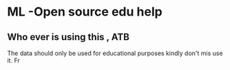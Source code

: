 # ML -Open source edu help
## Who ever is using this , ATB
The data should only be used for educational purposes kindly don't mis use it.
Fr
